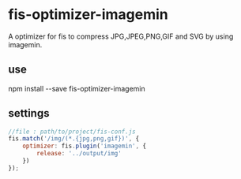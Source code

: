 # fis-optimizer-imagemin

A optimizer for fis to compress JPG,JPEG,PNG,GIF and SVG by using imagemin.
## use
npm install --save fis-optimizer-imagemin

## settings

```javascript
//file : path/to/project/fis-conf.js
fis.match('/img/(*.{jpg,png,gif})', {
    optimizer: fis.plugin('imagemin', {
        release: '../output/img'
    })
});
```
